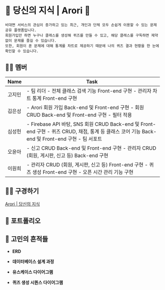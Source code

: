 # 🦉 당신의 지식 | Arori 🦉
```
비대면 서비스의 관심이 증가하고 있는 최근, 개인과 단체 모두 손쉽게 이용할 수 있는 문제 공유 플랫폼입니다.
회원가입만 하면 누구나 클래스를 생성해 퀴즈를 만들 수 있고, 해당 클래스를 구독하면 제약없이 문제를 즐길 수 있습니다.
또한, 회원이 푼 문제에 대해 통계를 차트로 제공하기 때문에 나의 퀴즈 결과 현황을 한 눈에 확인할 수 있습니다.
```


## 🧑‍💻 멤버

| Name   | Task                                                                                                                                             |
|--------|--------------------------------------------------------------------------------------------------------------------------------------------------|
| 고지민 | - 팀 리더 - 전체 클래스 검색 기능 Front-end 구현 - 관리자 차트 통계 Front-end 구현                                                               |
| 김은성 | - Arori 회원 가입 Back-end 및 Front-end 구현 - 회원 CRUD Back-end 및 Front-end 구현 - 필터 적용                                                  |
| 심성헌 | - Firebase API 바탕, SNS 회원 CRUD Back-end 및 Front-end 구현 - 퀴즈 CRUD, 채점, 통계 등 클래스 코어 기능 Back-end 및 Front-end 구현 - 팀 서포트 |
| 오윤아 | - 신고 CRUD Back-end 및 Front-end 구현 - 관리자 CRUD (회원, 게시판, 신고 등) Back-end 구현                                                       |
| 이원희 | - 관리자 CRUD (회원, 게시판, 신고 등) Front-end 구현 - 퀴즈 생성 Front-end 구현 - 오픈 시간 관리 기능 구현                                       |

## 🕵️‍♂️ 구경하기

[Arori | 당신의 지식](http://www.sysout.co.kr/arori/)

## 💫 포트폴리오



## 💭 고민의 흔적들

- **ERD**



- **데이터베이스 설계 과정**



- **유스케이스 다이어그램**



- **퀴즈 생성 시퀀스 다이어그램**


